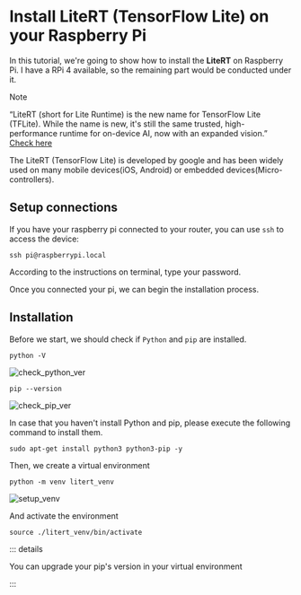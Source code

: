 # Install LiteRT (TensorFlow Lite) on your Raspberry Pi

In this tutorial, we're going to show how to install the **LiteRT** on Raspberry Pi. I have a RPi 4 available, so the remaining part would be conducted under it.

> [!NOTE]
> “LiteRT (short for Lite Runtime) is the new name for TensorFlow Lite (TFLite). While the name is new, it's still the same trusted, high-performance runtime for on-device AI, now with an expanded vision.”  
> [Check here](https://developers.googleblog.com/en/tensorflow-lite-is-now-litert/)

The LiteRT (TensorFlow Lite) is developed by google and has been widely used on many mobile devices(iOS, Android) or embedded devices(Micro-controllers).

## Setup connections

If you have your raspberry pi connected to your router, you can use `ssh` to access the device:

```shell
ssh pi@raspberrypi.local
```

According to the instructions on terminal, type your password.

Once you connected your pi, we can begin the installation process.

## Installation

Before we start, we should check if `Python` and `pip` are installed.

```shell
python -V
```
![check_python_ver](./img/Install-LiteRT-On-RPi/01_Check_Python_Ver.png)

```shell
pip --version
```
![check_pip_ver](./img/Install-LiteRT-On-RPi/02_Check_pip_Ver.png)

In case that you haven't install Python and pip, please execute the following command to install them.

```Shell
sudo apt-get install python3 python3-pip -y
```

Then, we create a virtual environment

```shell
python -m venv litert_venv
```

![setup_venv](./img/Install-LiteRT-On-RPi/03_Setup_Venv.png)

And activate the environment 

```shell
source ./litert_venv/bin/activate
```

::: details

You can upgrade your pip's version in your virtual environment

:::

